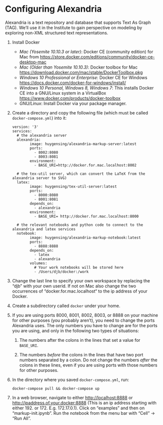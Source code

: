 # Configuring Alexandria

Alexandria is a text repository and database that supports Text As Graph (TAG). We’ll use it in the Institute to gain perspective on modeling by exploring non-XML structured text representations.

1. Install Docker
	* _Mac (Yosemite 10.10.3 or later)_: Docker CE (community edition) for Mac from <https://store.docker.com/editions/community/docker-ce-desktop-mac>
	* _Mac (Older than Yosemite 10.10.3)_: Docker toolbox for Mac <https://download.docker.com/mac/stable/DockerToolbox.pkg>
	* _Windows 10 Professional or Enterprise_: Docker CE for Windows <https://docs.docker.com/docker-for-windows/install/>
	* _Windows 10 Personal, Windows 8, Windows 7_: This installs Docker CE into a GNU/Linux system in a VirtualBox <https://www.docker.com/products/docker-toolbox>
	* _GNU/Linux_: Install Docker via your package manager.

2. Create a directory and copy the following file (which must be called `docker-compose.yml`) into it:

	```
	version: '3'
	services:
	  # the alexandria server
	  alexandria:
	        image: huygensing/alexandria-markup-server:latest
	        ports:
	          - 8002:8080
	          - 8003:8081
	        environment:
	          - BASE_URI=http://docker.for.mac.localhost:8002
	
	  # the tex-util server, which can convert the LaTeX from the alexandria server to SVG)
	  latex:
	        image: huygensing/tex-util-server:latest
	        ports:
	          - 8000:8080
	          - 8001:8081
	        depends_on:
	          - alexandria
	        environment:
	          - BASE_URI= http://docker.for.mac.localhost:8000
	
	  # the relevant notebooks and python code to connect to the alexandria and latex services
	  notebook:
	        image: huygensing/alexandria-markup-notebook:latest
	        ports:
	          - 8888:8888
	        depends_on:
	          - latex
	          - alexandria
	        volumes:
	          # Your work notebooks will be stored here
	          - /Users/djb/docker:/work
	```

1. Change the last line to specify your own workspace by replacing the “djb” with your own userid. If not on Mac also change the two occurrences of “docker.for.mac.localhost“ to the ip address of your Docker. 

2. Create a subdirectory called `docker` under your home.

1. If you are using ports 8000, 8001, 8002, 8003, or 8888 on your machine for other purposes (you probably aren’t), you need to change the ports Alexandria uses. The only numbers you have to change are for the ports you are using, and only in the following two types of situations:

	1. The numbers after the colons in the lines that set a value for `BASE_URI`.

	1. The numbers *before* the colons in the lines that have two port numbers separated by a colon. Do not change the numbers *after* the colons in these lines, even if you are using ports with those numbers for other purposes.

1. In the directory where you saved `docker-compose.yml`, run:

	```
	docker-compose pull && docker-compose up
	```

1. In a web browser, navigate to either <http://localhost:8888> or <http://ipaddress.of.your.docker:8888> (This is an ip address starting with either 192. or 172. E.g. 172.17.0.1). Click on “examples” and then on “markup-init.ipynb”. Run the notebook from the menu bar with “Cell” → “Run All”.